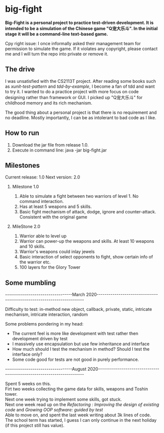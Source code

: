 # big-fight

**Big-Fight is a personal project to practice test-driven development. It is intended to be a simulation of the Chinese game "Q宠大乐斗".
In the initial stage it will be a command-line text-based game.** 

Cpy right issue: I once informally asked their management team for permission to simulate the game. If it violates any copyright, please contact me and I will turn the repo into private or remove it.

## The drive
I was unsatisfied with the CS2113T project. After reading some books such as _xunit-test-pattern_ and _tdd-by-example_, I become a fan of tdd and want to try it. I wanted to do a practice project with more focus on code designing rather than framework or GUI. I picked up "Q宠大乐斗" for childhood memory and its rich mechanism.

The good thing about a personal project is that there is no requirement and no deadline. Mostly importantly, I can be as intolerant to bad code as I like.

## How to run
1. Download the jar file from release 1.0.
2. Execute in command line: java -jar big-fight.jar

## Milestones
Current release: 1.0
Next version: 2.0

1. Milestone 1.0
    1. Able to simulate a fight between two warriors of level 1. No command interaction.
    2. Has at least 5 weapons and 5 skills. 
    3. Basic fight mechanism of attack, dodge, ignore and counter-attack. Consistent with the original game

2. MileStone 2.0
    1. Warrior able to level up
    2. Warrior can power-up the weapons and skills. At least 10 weapons and 10 skills.
    3. Warrior's weapons could inlay jewels
    4. Basic interaction of select opponents to fight, show certain info of the warrior etc.
    5. 100 layers for the Glory Tower
 
 ## Some mumbling
 ----------------------------------March 2020-----------------------------------------------------------------------
 
 Difficulty to test: in-method new object, callback, private, static, intricate mechanism, intricate interaction, random
 
 Some problems pondering in my head:
 * The current feel is more like development with test rather then development driven by test
 * I massively use encapsulation but use few inheritance and interface
 * How much should I test the mechanism in method? Should I test the interface only?
 * Some code good for tests are not good in purely performance.
 
  ----------------------------------August 2020-----------------------------------------------------------------------
  
 Spent 5 weeks on this.  
 Firt two weeks collecting the game data for skills, weapons and Toshin tower.  
 Next one week trying to implement some skills, got stuck.  
 Next one week read up on the _Refactoring : Improving the design of existing code_ and _Growing OOP software: guided by test_  
 Able to move on, and spent the last week writing about 3k lines of code.   
 The school term has started, I guess I can only continue in the next holiday (if this project still has value).  
